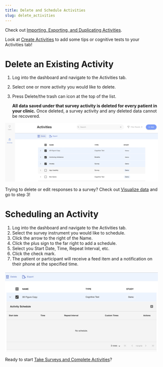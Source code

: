 ```yaml
---
title: Delete and Schedule Activities
slug: delete_activities
---
```


Check out [Importing, Exporting, and Duplicating Activities](Importing,_Exporting,_and_Duplicating_Activities.md).

Look at  [Create Activities](Create_Activities.md) to add some tips or cognitive tests to your Activities tab!

# Delete an Existing Activity

1. Log into the dashboard and navigate to the Activities tab.
2. Select one or more activity you would like to delete.
3. Press Delete/the trash can icon at the top of the list.

    **All data saved under that survey activity is deleted for every patient in your clinic.** 
    Once deleted, a survey activity and any deleted data cannot be recovered. 

![](../assets/delete_activities.jpg)

Trying to delete or edit responses to a survey? Check out [Visualize data](../Visualize_data.md) and go to step 3!

# Scheduling an Activity

1. Log into the dashboard and navigate to the Activities tab.
2. Select the survey instrument you would like to schedule.
3. Click the arrow to the right of the Name.
4. Click the plus sign to the far right to add a schedule.
5. Select you Start Date, Time, Repeat Interval, etc.
6. Click the check mark.
7. The patient or participant will receive a feed item and a notification on their phone at the specified time.

![](../assets/schedule.jpg)

Ready to start [Take Surveys and Complete Activities](Take_Surveys_and_Complete_Activities.md)?
